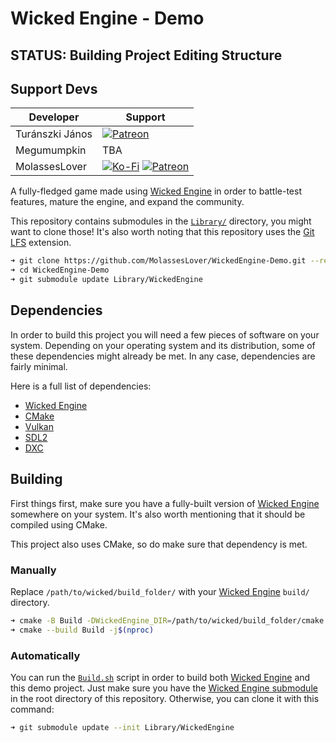 # Wicked Engine - Demo
## STATUS: Building Project Editing Structure

## Support Devs
|Developer|Support|
|---|---|
|Turánszki János|[![Patreon](https://img.shields.io/badge/donate-patreon-blue?style=for-the-badge&logo=patreon&color=E35B57&logoColor=FFFFFF&labelColor=232323)](https://patreon.com/wickedengine)|
|Megumumpkin|TBA|
|MolassesLover|[![Ko-Fi](https://img.shields.io/badge/donate-kofi-blue?style=for-the-badge&logo=ko-fi&color=E35B57&logoColor=FFFFFF&labelColor=232323)](https://ko-fi.com/molasses) [![Patreon](https://img.shields.io/badge/donate-patreon-blue?style=for-the-badge&logo=patreon&color=E35B57&logoColor=FFFFFF&labelColor=232323)](https://www.patreon.com/molasseslover)|


A fully-fledged game made using [Wicked Engine](https://github.com/turanszkij/WickedEngine) 
in order to battle-test features, mature the engine, and expand the community. 

This repository contains submodules in the [`Library/`](Library/) directory, you 
might want to clone those! It's also worth noting that this repository uses
the [Git LFS](https://git-lfs.github.com/) extension.

```sh 
➜ git clone https://github.com/MolassesLover/WickedEngine-Demo.git --recursive
➜ cd WickedEngine-Demo
➜ git submodule update Library/WickedEngine
```

## Dependencies
In order to build this project you will need a few pieces of software on your
system. Depending on your operating system and its distribution, some of these 
dependencies might already be met. In any case, dependencies are fairly minimal.

Here is a full list of dependencies:

- [Wicked Engine](https://github.com/turanszkij/WickedEngine)
- [CMake](https://cmake.org/)
- [Vulkan](https://www.vulkan.org/)
- [SDL2](https://www.libsdl.org/download-2.0.php)
- [DXC](https://github.com/Microsoft/DirectXShaderCompiler)

## Building

First things first, make sure you have a fully-built version of 
[Wicked Engine](https://github.com/turanszkij/WickedEngine) somewhere on
your system. It's also worth mentioning that it should be compiled using CMake.

This project also uses CMake, so do make sure that dependency is met.

### Manually
Replace `/path/to/wicked/build_folder/` with your 
[Wicked Engine](https://github.com/turanszkij/WickedEngine) `build/` directory.
```sh
➜ cmake -B Build -DWickedEngine_DIR=/path/to/wicked/build_folder/cmake .
➜ cmake --build Build -j$(nproc)
```

### Automatically
You can run the [`Build.sh`](Source/Building/Build.sh) script in order to build
both [Wicked Engine](https://github.com/turanszkij/WickedEngine)  and this demo project. 
Just make sure you have the [Wicked Engine submodule](Library/WickedEngine/) in the 
root directory of this repository. Otherwise, you can clone it with this command:

```sh 
➜ git submodule update --init Library/WickedEngine
```